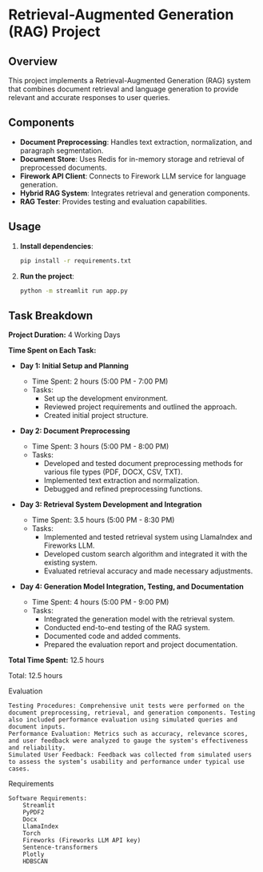 # Retrieval-Augmented Generation (RAG) Project

## Overview

This project implements a Retrieval-Augmented Generation (RAG) system that combines document retrieval and language generation to provide relevant and accurate responses to user queries.

## Components

- **Document Preprocessing**: Handles text extraction, normalization, and paragraph segmentation.
- **Document Store**: Uses Redis for in-memory storage and retrieval of preprocessed documents.
- **Firework API Client**: Connects to Firework LLM service for language generation.
- **Hybrid RAG System**: Integrates retrieval and generation components.
- **RAG Tester**: Provides testing and evaluation capabilities.

## Usage

1. **Install dependencies**:
    ```bash
    pip install -r requirements.txt
    ```

2. **Run the project**:
    ```bash
    python -m streamlit run app.py
    ```

## Task Breakdown

**Project Duration:** 4 Working Days

**Time Spent on Each Task:**

* **Day 1: Initial Setup and Planning**
    * Time Spent: 2 hours (5:00 PM - 7:00 PM)
    * Tasks:
        * Set up the development environment.
        * Reviewed project requirements and outlined the approach.
        * Created initial project structure.

* **Day 2: Document Preprocessing**
    * Time Spent: 3 hours (5:00 PM - 8:00 PM)
    * Tasks:
        * Developed and tested document preprocessing methods for various file types (PDF, DOCX, CSV, TXT).
        * Implemented text extraction and normalization.
        * Debugged and refined preprocessing functions.

* **Day 3: Retrieval System Development and Integration**
    * Time Spent: 3.5 hours (5:00 PM - 8:30 PM)
    * Tasks:
        * Implemented and tested retrieval system using LlamaIndex and Fireworks LLM.
        * Developed custom search algorithm and integrated it with the existing system.
        * Evaluated retrieval accuracy and made necessary adjustments.

* **Day 4: Generation Model Integration, Testing, and Documentation**
    * Time Spent: 4 hours (5:00 PM - 9:00 PM)
    * Tasks:
        * Integrated the generation model with the retrieval system.
        * Conducted end-to-end testing of the RAG system.
        * Documented code and added comments.
        * Prepared the evaluation report and project documentation.

**Total Time Spent:** 12.5 hours

Total: 12.5 hours

Evaluation

    Testing Procedures: Comprehensive unit tests were performed on the document preprocessing, retrieval, and generation components. Testing also included performance evaluation using simulated queries and document inputs.
    Performance Evaluation: Metrics such as accuracy, relevance scores, and user feedback were analyzed to gauge the system's effectiveness and reliability.
    Simulated User Feedback: Feedback was collected from simulated users to assess the system’s usability and performance under typical use cases.

Requirements

    Software Requirements:
        Streamlit
        PyPDF2
        Docx
        LlamaIndex
        Torch
        Fireworks (Fireworks LLM API key)
        Sentence-transformers
        Plotly
        HDBSCAN

